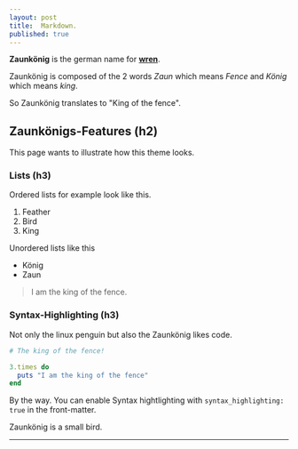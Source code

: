 ```yaml
---
layout: post
title:  Markdown.
published: true
---
```


**Zaunkönig** is the german name for [**wren**][1].

Zaunkönig is composed of the 2 words *Zaun* which means *Fence* and *König* which means *king*.

So Zaunkönig translates to "King of the fence".

## Zaunkönigs-Features (h2)

This page wants to illustrate how this theme looks.


### Lists (h3)
Ordered lists for example look like this.

1. Feather
2. Bird
3. King

Unordered lists like this

* König
* Zaun

> I am the king of the fence.

### Syntax-Highlighting (h3)
Not only the linux penguin but also the Zaunkönig likes code.

```ruby
# The king of the fence!

3.times do
  puts "I am the king of the fence"
end
```

By the way. You can enable Syntax hightlighting with `syntax_highlighting: true` in the front-matter.

Zaunkönig is a small bird.

---

[1]: https://en.wikipedia.org/wiki/Eurasian_wren
